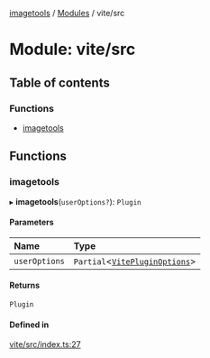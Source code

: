 [imagetools](../README.md) / [Modules](../modules.md) / vite/src

# Module: vite/src

## Table of contents

### Functions

- [imagetools](vite_src.md#imagetools)

## Functions

### imagetools

▸ **imagetools**(`userOptions?`): `Plugin`

#### Parameters

| Name | Type |
| :------ | :------ |
| `userOptions` | `Partial`<[`VitePluginOptions`](../interfaces/vite_src_types.VitePluginOptions.md)\> |

#### Returns

`Plugin`

#### Defined in

[vite/src/index.ts:27](https://github.com/JonasKruckenberg/imagetools/blob/2fb948c/packages/vite/src/index.ts#L27)
